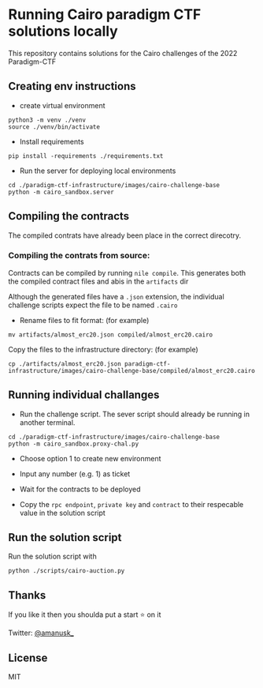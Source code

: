 # Running Cairo paradigm CTF solutions locally

This repository contains solutions for the Cairo challenges of the 2022 Paradigm-CTF

## Creating env instructions

- create virtual environment

```
python3 -m venv ./venv
source ./venv/bin/activate
```

- Install requirements

```
pip install -requirements ./requirements.txt
```

- Run the server for deploying local environments

```
cd ./paradigm-ctf-infrastructure/images/cairo-challenge-base
python -m cairo_sandbox.server
```

## Compiling the contracts

The compiled contrats have already been place in the correct direcotry.

### Compiling the contrats from source:

Contracts can be compiled by running `nile compile`. This generates both the compiled contract files and abis in the `artifacts` dir

Although the generated files have a `.json` extension, the individual challenge scripts expect the file to be named `.cairo`

- Rename files to fit format: (for example)

`mv artifacts/almost_erc20.json compiled/almost_erc20.cairo`

Copy the files to the infrastructure directory: (for example)

`cp ./artifacts/almost_erc20.json paradigm-ctf-infrastructure/images/cairo-challenge-base/compiled/almost_erc20.cairo`

## Running individual challanges

- Run the challenge script. The sever script should already be running in another terminal.

```
cd ./paradigm-ctf-infrastructure/images/cairo-challenge-base
python -m cairo_sandbox.proxy-chal.py
```

- Choose option 1 to create new environment
- Input any number (e.g. 1) as ticket

- Wait for the contracts to be deployed
- Copy the `rpc endpoint`, `private key` and `contract` to their respecable value in the solution script

## Run the solution script

Run the solution script with

```
python ./scripts/cairo-auction.py
```

## Thanks

If you like it then you shoulda put a start ⭐ on it

Twitter: [@amanusk\_](https://twitter.com/amanusk_)

## License

MIT
